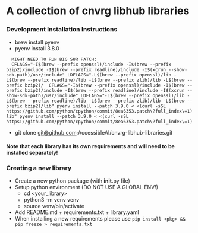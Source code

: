 # A collection of cnvrg libhub libraries

### Development Installation Instructions
- brew install pyenv
- pyenv install 3.8.0
```
  MIGHT NEED TO RUN BIG SUR PATCH:
  CFLAGS="-I$(brew --prefix openssl)/include -I$(brew --prefix bzip2)/include -I$(brew --prefix readline)/include -I$(xcrun --show-sdk-path)/usr/include" LDFLAGS="-L$(brew --prefix openssl)/lib -L$(brew --prefix readline)/lib -L$(brew --prefix zlib)/lib -L$(brew --prefix bzip2)/  CFLAGS="-I$(brew --prefix openssl)/include -I$(brew --prefix bzip2)/include -I$(brew --prefix readline)/include -I$(xcrun --show-sdk-path)/usr/include" LDFLAGS="-L$(brew --prefix openssl)/lib -L$(brew --prefix readline)/lib -L$(brew --prefix zlib)/lib -L$(brew --prefix bzip2)/lib" pyenv install --patch 3.9.0 < <(curl -sSL https://github.com/python/cpython/commit/8ea6353.patch\?full_index\=1) lib" pyenv install --patch 3.9.0 < <(curl -sSL https://github.com/python/cpython/commit/8ea6353.patch\?full_index\=1)
```
- git clone git@github.com:AccessibleAI/cnvrg-libhub-libraries.git

#### Note that each library has its own requirements and will need to be installed separately!

### Creating a new library
- Create a new python package (with __init__.py file)
- Setup python environment (DO NOT USE A GLOBAL ENV!)
  - cd <your_library>
  - python3 -m venv venv
  - source venv/bin/activate
- Add README.md + requirements.txt + library.yaml
- When installing a new requirements please use `pip install <pkg> && pip freeze > requirements.txt`